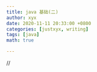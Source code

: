 ```yaml
---
title: java 基础(二)
author: xyx
date: 2020-11-11 20:33:00 +0800
categories: [justxyx, writing]
tags: [java]
math: true

---
```


//